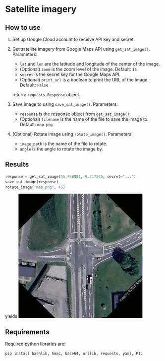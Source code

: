 # Satellite imagery

## How to use

1. Set up Google Cloud account to receive API key and secret
2. Get satellite imagery from Google Maps API using `get_sat_image()`. Parameters:
    - `lat` and `lon` are the latitude and longitude of the center of the image.
    - (Optional) `zoom` is the zoom level of the image. Default: `15`
    - `secret` is the secret key for the Google Maps API.
    - (Optional) `print_url` is a boolean to print the URL of the image. Default: `False`

    return: `requests.Response` object.

3. Save image to using `save_sat_image()`. Parameters:
    - `response` is the response object from `get_sat_image()`.
    - (Optional) `filename` is the name of the file to save the image to. Default: `map.png`

4. (Optional) Rotate image using `rotate_image()`. Parameters:
    - `image_path` is the name of the file to rotate.
    - `angle` is the angle to rotate the image by.



## Results

```python
response = get_sat_image(55.780001, 9.717275, secret="...")
save_sat_image(response)
rotate_image("map.png", 45)
```
yields
![Map](map.png)

## Requirements
Required python libraries are:
```python
pip install hashlib, hmac, base64, urllib, requests, yaml, PIL
```